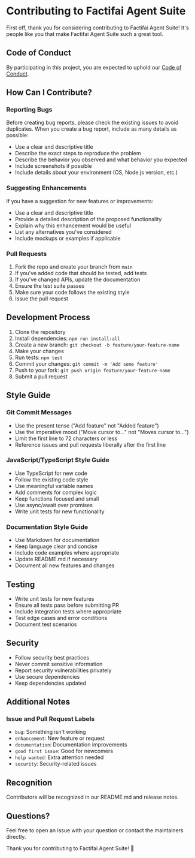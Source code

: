 # Contributing to Factifai Agent Suite

First off, thank you for considering contributing to Factifai Agent Suite! It's people like you that make Factifai Agent Suite such a great tool.

## Code of Conduct

By participating in this project, you are expected to uphold our [Code of Conduct](CODE_OF_CONDUCT.md).

## How Can I Contribute?

### Reporting Bugs

Before creating bug reports, please check the existing issues to avoid duplicates. When you create a bug report, include as many details as possible:

* Use a clear and descriptive title
* Describe the exact steps to reproduce the problem
* Describe the behavior you observed and what behavior you expected
* Include screenshots if possible
* Include details about your environment (OS, Node.js version, etc.)

### Suggesting Enhancements

If you have a suggestion for new features or improvements:

* Use a clear and descriptive title
* Provide a detailed description of the proposed functionality
* Explain why this enhancement would be useful
* List any alternatives you've considered
* Include mockups or examples if applicable

### Pull Requests

1. Fork the repo and create your branch from `main`
2. If you've added code that should be tested, add tests
3. If you've changed APIs, update the documentation
4. Ensure the test suite passes
5. Make sure your code follows the existing style
6. Issue the pull request

## Development Process

1. Clone the repository
2. Install dependencies: `npm run install:all`
3. Create a new branch: `git checkout -b feature/your-feature-name`
4. Make your changes
5. Run tests: `npm test`
6. Commit your changes: `git commit -m 'Add some feature'`
7. Push to your fork: `git push origin feature/your-feature-name`
8. Submit a pull request

## Style Guide

### Git Commit Messages

* Use the present tense ("Add feature" not "Added feature")
* Use the imperative mood ("Move cursor to..." not "Moves cursor to...")
* Limit the first line to 72 characters or less
* Reference issues and pull requests liberally after the first line

### JavaScript/TypeScript Style Guide

* Use TypeScript for new code
* Follow the existing code style
* Use meaningful variable names
* Add comments for complex logic
* Keep functions focused and small
* Use async/await over promises
* Write unit tests for new functionality

### Documentation Style Guide

* Use Markdown for documentation
* Keep language clear and concise
* Include code examples where appropriate
* Update README.md if necessary
* Document all new features and changes

## Testing

* Write unit tests for new features
* Ensure all tests pass before submitting PR
* Include integration tests where appropriate
* Test edge cases and error conditions
* Document test scenarios

## Security

* Follow security best practices
* Never commit sensitive information
* Report security vulnerabilities privately
* Use secure dependencies
* Keep dependencies updated

## Additional Notes

### Issue and Pull Request Labels

* `bug`: Something isn't working
* `enhancement`: New feature or request
* `documentation`: Documentation improvements
* `good first issue`: Good for newcomers
* `help wanted`: Extra attention needed
* `security`: Security-related issues

## Recognition

Contributors will be recognized in our README.md and release notes.

## Questions?

Feel free to open an issue with your question or contact the maintainers directly.

Thank you for contributing to Factifai Agent Suite! 🎉

